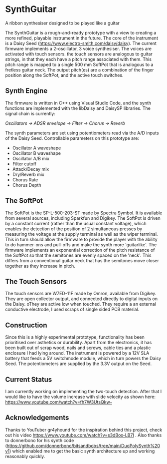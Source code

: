 # SynthGuitar
A ribbon synthesiser designed to be played like a guitar

The SynthGuitar is a rough-and-ready prototype with a view to creating a more refined, playable instrument in the future. The core of the instrument is a Daisy Seed (https://www.electro-smith.com/daisy/daisy). The current firmware implements a 2-oscillator, 3 voice synthesiser. The voices are activated with touch sensors. the touch sensors are analogous to guitar strings, in that they each have a pitch range associated with them. This pitch range is mapped to a single 500 mm SoftPot that is analogous to a fretless guitar neck. The output pitch(es) are a combination of the finger position along the SoftPot, and the active touch switches.   

## Synth Engine
The firmware is written in C++ using Visual Studio Code, and the synth functions are implemented with the libDaisy and DaisySP libraries. The signal chain is currently:

_Oscillators -> ADSR envelope -> Filter -> Chorus -> Reverb_

The synth parameters are set using potentiometers read via the A/D inputs of the Daisy Seed. Controllable parameters on this prototype are:
- Oscillator A waveshape
- Oscillator B waveshape
- Oscillator A/B mix
- Filter cutoff
- Attack/Decay mix
- Dry/Reverb mix
- Chorus Rate
- Chorus Depth

## The SoftPot
The SoftPot is the SP-L-500-203-ST made by Spectra Symbol. It is available from several sources, including Sparkfun and Digikey. The SoftPot is driven by a constant current (rather than the usual constant voltage), which enables the detection of the position of 2 simultaneous presses by measuring the voltage at the supply terminal as well as the wiper terminal. This in turn should allow the firmware to provide the player with the ability to do hammer-ons and pull-offs and make the synth more 'guitarlike'.
The firmware implements an exponential correction of the pitch resistance of the SoftPot so that the semitones are evenly spaced on the 'neck'. This differs from a conventional guitar neck that has the semitones move closer together as they increase in pitch.

## The Touch Sensors
The touch sensors are W7ED-11F made by Omron, available from Digikey. They are open collector output, and connected directly to digital inputs on the Daisy. oThey are active low when touched. They require a an external conductive electrode, I used scraps of single sided PCB material.

## Construction
Since this is a highly experimental prototype, functionality has been prioritised over asthetics or durability. Apart from the electronics, it has been built out of scrap wood, nails and screws, cable ties and a plastic enclosure I had lying around. The instrument is powered by a 12V SLA battery that feeds a 5V switchmode module, which in turn powers the Daisy Seed. The potentiometers are supplied by the 3.3V output on the Seed.

## Current Status
I am currently working on implementing the two-touch detection. After that I would like to have the volume increase with slide velocity as shown here: https://www.youtube.com/watch?v=fh7W3UtsQkw-

## Acknowledgements
Thanks to YouTuber gr4yhound for the inspiration behind this project, check out his video https://www.youtube.com/watch?v=s3dBox-LB7I .
Also thanks to donnerbono for his synth code (https://github.com/donnerbono/bitsandbobs/tree/main/DuoPolySynth%20v1) which enabled me to get the basic synth architecture up and working reasonably quickly.
